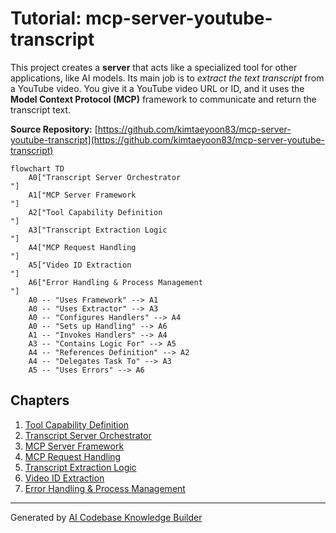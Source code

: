 # Tutorial: mcp-server-youtube-transcript

This project creates a **server** that acts like a specialized tool for other applications, like AI models.
Its main job is to *extract the text transcript* from a YouTube video.
You give it a YouTube video URL or ID, and it uses the **Model Context Protocol (MCP)** framework to communicate and return the transcript text.


**Source Repository:** [https://github.com/kimtaeyoon83/mcp-server-youtube-transcript](https://github.com/kimtaeyoon83/mcp-server-youtube-transcript)

```mermaid
flowchart TD
    A0["Transcript Server Orchestrator
"]
    A1["MCP Server Framework
"]
    A2["Tool Capability Definition
"]
    A3["Transcript Extraction Logic
"]
    A4["MCP Request Handling
"]
    A5["Video ID Extraction
"]
    A6["Error Handling & Process Management
"]
    A0 -- "Uses Framework" --> A1
    A0 -- "Uses Extractor" --> A3
    A0 -- "Configures Handlers" --> A4
    A0 -- "Sets up Handling" --> A6
    A1 -- "Invokes Handlers" --> A4
    A3 -- "Contains Logic For" --> A5
    A4 -- "References Definition" --> A2
    A4 -- "Delegates Task To" --> A3
    A5 -- "Uses Errors" --> A6
```

## Chapters

1. [Tool Capability Definition
](01_tool_capability_definition_.md)
2. [Transcript Server Orchestrator
](02_transcript_server_orchestrator_.md)
3. [MCP Server Framework
](03_mcp_server_framework_.md)
4. [MCP Request Handling
](04_mcp_request_handling_.md)
5. [Transcript Extraction Logic
](05_transcript_extraction_logic_.md)
6. [Video ID Extraction
](06_video_id_extraction_.md)
7. [Error Handling & Process Management
](07_error_handling___process_management_.md)


---

Generated by [AI Codebase Knowledge Builder](https://github.com/The-Pocket/Tutorial-Codebase-Knowledge)